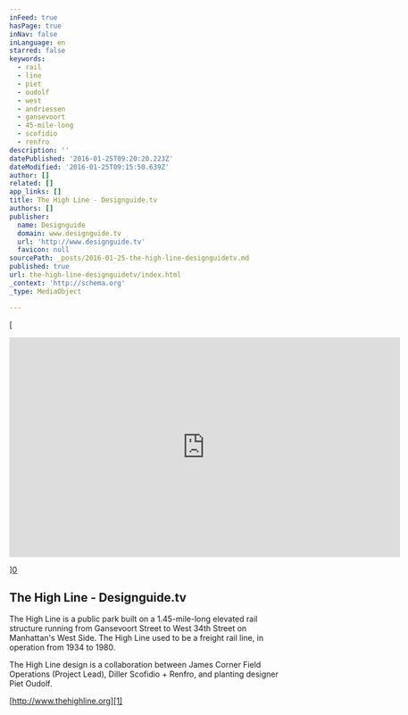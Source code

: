 ```yaml
---
inFeed: true
hasPage: true
inNav: false
inLanguage: en
starred: false
keywords:
  - rail
  - line
  - piet
  - oudolf
  - west
  - andriessen
  - gansevoort
  - 45-mile-long
  - scofidio
  - renfro
description: ''
datePublished: '2016-01-25T09:20:20.223Z'
dateModified: '2016-01-25T09:15:50.639Z'
author: []
related: []
app_links: []
title: The High Line - Designguide.tv
authors: []
publisher:
  name: Designguide
  domain: www.designguide.tv
  url: 'http://www.designguide.tv'
  favicon: null
sourcePath: _posts/2016-01-25-the-high-line-designguidetv.md
published: true
url: the-high-line-designguidetv/index.html
_context: 'http://schema.org'
_type: MediaObject

---
```

[

<iframe src="https://player.vimeo.com/video/83614038?color=ffffff&amp;title=0&amp;byline=0&amp;portrait=0" width="700" height="394" frameborder="0" webkitallowfullscreen="" mozallowfullscreen="" allowfullscreen="" style=""></iframe>

][0]

<article style=""><h1>The High Line - Designguide.tv</h1></article>

The High Line is a public park built on a 1.45-mile-long elevated rail structure running from Gansevoort Street to West 34th Street on Manhattan's West Side. The High Line used to be a freight rail line, in operation from 1934 to 1980\.

The High Line design is a collaboration between James Corner Field Operations (Project Lead), Diller Scofidio + Renfro, and planting designer Piet Oudolf.

[http://www.thehighline.org][1]

[0]: https://www.youtube.com/watch?v=R_118tFJZB0&index=2&list=PLSM1HuwZomMjRjHtgi4tnt_M40lRFsvTK
[1]: http://www.thehighline.org/